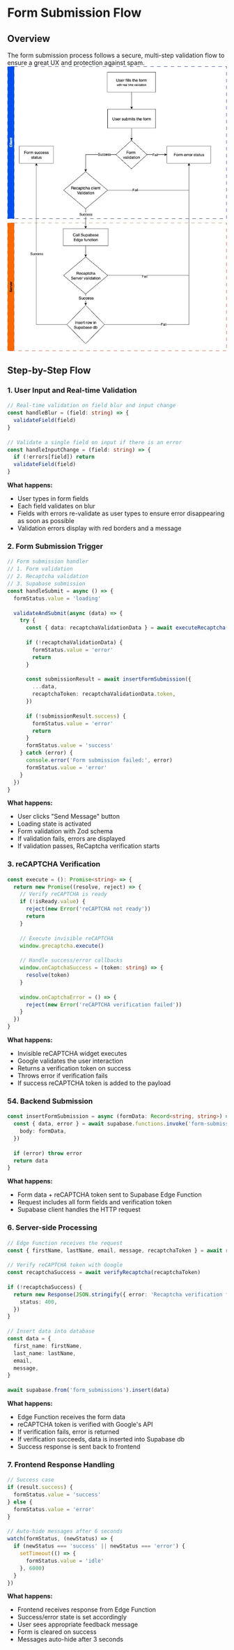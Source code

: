 # Form Submission Flow

## Overview

The form submission process follows a secure, multi-step validation flow to ensure a great UX and protection against spam.
![Form submission flow](/docs/form_submission_flow.jpg)

## Step-by-Step Flow

### 1. User Input and Real-time Validation

```typescript
// Real-time validation on field blur and input change
const handleBlur = (field: string) => {
  validateField(field)
}

// Validate a single field on input if there is an error
const handleInputChange = (field: string) => {
  if (!errors[field]) return
  validateField(field)
}
```

**What happens:**

- User types in form fields
- Each field validates on blur
- Fields with errors re-validate as user types to ensure error disappearing as soon as possible
- Validation errors display with red borders and a message

### 2. Form Submission Trigger

```typescript
// Form submission handler
// 1. Form validation
// 2. Recaptcha validation
// 3. Supabase submission
const handleSubmit = async () => {
  formStatus.value = 'loading'

  validateAndSubmit(async (data) => {
    try {
      const { data: recaptchaValidationData } = await executeRecaptcha()

      if (!recaptchaValidationData) {
        formStatus.value = 'error'
        return
      }

      const submissionResult = await insertFormSubmission({
        ...data,
        recaptchaToken: recaptchaValidationData.token,
      })

      if (!submissionResult.success) {
        formStatus.value = 'error'
        return
      }
      formStatus.value = 'success'
    } catch (error) {
      console.error('Form submission failed:', error)
      formStatus.value = 'error'
    }
  })
}
```

**What happens:**

- User clicks "Send Message" button
- Loading state is activated
- Form validation with Zod schema
- If validation fails, errors are displayed
- If validation passes, ReCaptcha verification starts

### 3. reCAPTCHA Verification

```typescript
const execute = (): Promise<string> => {
  return new Promise((resolve, reject) => {
    // Verify reCAPTCHA is ready
    if (!isReady.value) {
      reject(new Error('reCAPTCHA not ready'))
      return
    }

    // Execute invisible reCAPTCHA
    window.grecaptcha.execute()

    // Handle success/error callbacks
    window.onCaptchaSuccess = (token: string) => {
      resolve(token)
    }

    window.onCaptchaError = () => {
      reject(new Error('reCAPTCHA verification failed'))
    }
  })
}
```

**What happens:**

- Invisible reCAPTCHA widget executes
- Google validates the user interaction
- Returns a verification token on success
- Throws error if verification fails
- If success reCAPTCHA token is added to the payload

### 54. Backend Submission

```typescript
const insertFormSubmission = async (formData: Record<string, string>) => {
  const { data, error } = await supabase.functions.invoke('form-submission', {
    body: formData,
  })

  if (error) throw error
  return data
}
```

**What happens:**

- Form data + reCAPTCHA token sent to Supabase Edge Function
- Request includes all form fields and verification token
- Supabase client handles the HTTP request

### 6. Server-side Processing

```typescript
// Edge Function receives the request
const { firstName, lastName, email, message, recaptchaToken } = await req.json()

// Verify reCAPTCHA token with Google
const recaptchaSuccess = await verifyRecaptcha(recaptchaToken)

if (!recaptchaSuccess) {
  return new Response(JSON.stringify({ error: 'Recaptcha verification failed' }), {
    status: 400,
  })
}

// Insert data into database
const data = {
  first_name: firstName,
  last_name: lastName,
  email,
  message,
}

await supabase.from('form_submissions').insert(data)
```

**What happens:**

- Edge Function receives the form data
- reCAPTCHA token is verified with Google's API
- If verification fails, error is returned
- If verification succeeds, data is inserted into Supabase db
- Success response is sent back to frontend

### 7. Frontend Response Handling

```typescript
// Success case
if (result.success) {
  formStatus.value = 'success'
} else {
  formStatus.value = 'error'
}

// Auto-hide messages after 6 seconds
watch(formStatus, (newStatus) => {
  if (newStatus === 'success' || newStatus === 'error') {
    setTimeout(() => {
      formStatus.value = 'idle'
    }, 6000)
  }
})
```

**What happens:**

- Frontend receives response from Edge Function
- Success/error state is set accordingly
- User sees appropriate feedback message
- Form is cleared on success
- Messages auto-hide after 3 seconds

